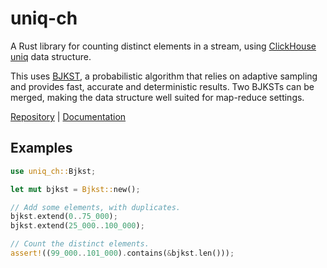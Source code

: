 # uniq-ch

A Rust library for counting distinct elements in a stream,
using [ClickHouse uniq][ClickHouseRefUniq] data structure.

This uses [BJKST][BarYossef+02], a probabilistic algorithm that relies on
adaptive sampling and provides fast, accurate and deterministic results.
Two BJKSTs can be merged, making the data structure well suited for map-reduce
settings.

[Repository] | [Documentation]

[ClickHouseRefUniq]: <https://clickhouse.com/docs/en/sql-reference/aggregate-functions/reference/uniq/>
[BarYossef+02]: https://citeseerx.ist.psu.edu/viewdoc/summary?doi=10.1.1.12.6276
[Repository]: https://github.com/vivienm/rust-uniq-ch
[Documentation]: https://vivienm.github.io/rust-uniq-ch/uniq_ch/

## Examples

```rust
use uniq_ch::Bjkst;

let mut bjkst = Bjkst::new();

// Add some elements, with duplicates.
bjkst.extend(0..75_000);
bjkst.extend(25_000..100_000);

// Count the distinct elements.
assert!((99_000..101_000).contains(&bjkst.len()));
```
